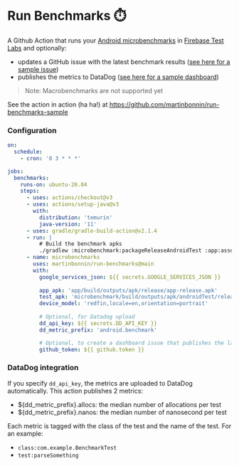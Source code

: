 # Run Benchmarks ⏱️

A Github Action that runs
your [Android microbenchmarks](https://developer.android.com/topic/performance/benchmarking/benchmarking-overview)
in [Firebase Test Labs](https://firebase.google.com/docs/test-lab) and optionally:
- updates a GitHub issue with the latest benchmark results ([see here for a sample issue](https://github.com/martinbonnin/run-benchmarks-sample/issues/1))
- publishes the metrics to DataDog ([see here for a sample dashboard](https://p.datadoghq.com/sb/5218edc4-01bd-11ed-a9be-da7ad0900002-a5dcf88cc1568992046fe8bd37efe767))

> Note: Macrobenchmarks are not supported yet

See the action in action (ha ha!) at https://github.com/martinbonnin/run-benchmarks-sample

### Configuration

```yaml
on:
  schedule:
    - cron: '0 3 * * *'

jobs:
  benchmarks:
    runs-on: ubuntu-20.04
    steps:
      - uses: actions/checkout@v3
      - uses: actions/setup-java@v3
        with:
          distribution: 'temurin'
          java-version: '11'
      - uses: gradle/gradle-build-action@v2.1.4
      - run: |
          # Build the benchmark apks
          ./gradlew :microbenchmark:packageReleaseAndroidTest :app:assembleRelease 
      - name: microbenchmarks
        uses: martinbonnin/run-benchmarks@main
        with:
          google_services_json: ${{ secrets.GOOGLE_SERVICES_JSON }}
          
          app_apk: 'app/build/outputs/apk/release/app-release.apk'
          test_apk: 'microbenchmark/build/outputs/apk/androidTest/release/microbenchmark-release-androidTest.apk'
          device_model: 'redfin,locale=en,orientation=portrait' 
          
          # Optional, for Datadog upload
          dd_api_key: ${{ secrets.DD_API_KEY }}
          dd_metric_prefix: 'android.benchmark'

          # Optional, to create a dashboard issue that publishes the latest results
          github_token: ${{ github.token }}
```

### DataDog integration

If you specify `dd_api_key`, the metrics are uploaded to DataDog automatically. This action publishes 2 metrics:

- ${dd_metric_prefix}.allocs: the median number of allocations per test
- ${dd_metric_prefix}.nanos: the median number of nanosecond per test

Each metric is tagged with the class of the test and the name of the test. For an example:

- `class:com.example.BenchmarkTest`
- `test:parseSomething`
